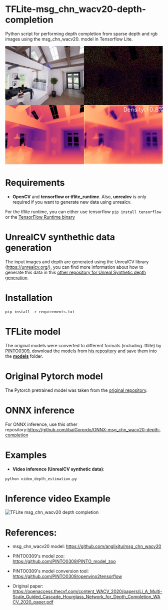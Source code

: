 # TFLite-msg_chn_wacv20-depth-completion
Python script for performing depth completion from sparse depth and rgb images using the msg_chn_wacv20. model in Tensorflow Lite.

![TFLite msg_chn_wacv20 depth completion](https://github.com/ibaiGorordo/TFLite-msg_chn_wacv20-depth-completion/blob/main/doc/img/out.png)

# Requirements

 * **OpenCV** and **tensorflow or tflite_runtime**. Also, **unrealcv** is only required if you want to generate new data using unrealcv.

For the tflite runtime, you can either use tensorflow `pip install tensorflow` or the [TensorFlow Runtime binary](https://github.com/PINTO0309/TensorflowLite-bin)

# UnrealCV synthethic data generation
The input images and depth are generated using the UnrealCV library (https://unrealcv.org/), you can find more information about how to generate this data in this [other repository for Unreal Synthetic depth generation](https://github.com/ibaiGorordo/UnrealCV-stereo-depth-generation).

# Installation
```
pip install -r requirements.txt
```

# TFLite model
The original models were converted to different formats (including .tflite) by [PINTO0309](https://github.com/PINTO0309), download the models from [his repository](https://github.com/PINTO0309/PINTO_model_zoo/tree/main/160_msg_chn_wacv20) and save them into the **[models](https://github.com/ibaiGorordo/TFLite-msg_chn_wacv20-depth-completion/tree/main/models)** folder. 

# Original Pytorch model
The Pytorch pretrained model was taken from the [original repository](https://github.com/anglixjtu/msg_chn_wacv20).

# ONNX inference
For ONNX inference, use this other repository:https://github.com/ibaiGorordo/ONNX-msg_chn_wacv20-depth-completion
 
# Examples

  * **Video inference (UnrealCV synthetic data)**:
 
 ```
 python video_depth_estimation.py
 ```
 
# Inference video Example
![TFLite msg_chn_wacv20 depth completion](https://github.com/ibaiGorordo/TFLite-msg_chn_wacv20-depth-completion/blob/main/doc/img/msg_chn_wacv20%20depth%20completion3.gif)

# References:
* msg_chn_wacv20 model: https://github.com/anglixjtu/msg_chn_wacv20
* PINTO0309's model zoo: https://github.com/PINTO0309/PINTO_model_zoo
* PINTO0309's model conversion tool: https://github.com/PINTO0309/openvino2tensorflow

* Original paper: 
https://openaccess.thecvf.com/content_WACV_2020/papers/Li_A_Multi-Scale_Guided_Cascade_Hourglass_Network_for_Depth_Completion_WACV_2020_paper.pdf


